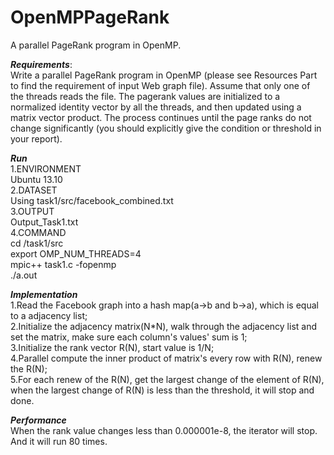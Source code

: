 # OpenMPPageRank
A parallel PageRank program in OpenMP.

***Requirements***:<br />
Write a parallel PageRank program in OpenMP (please see Resources Part to find the requirement of input Web graph file). Assume that only one of the threads reads the file. The pagerank values are initialized to a normalized identity vector by all the threads, and then updated using a matrix vector product. The process continues until the page ranks do not change significantly (you should explicitly give the condition or threshold in your report).<br />

***Run***<br />
1.ENVIRONMENT<br />
Ubuntu 13.10<br />
2.DATASET<br />
Using task1/src/facebook_combined.txt<br />
3.OUTPUT<br />
Output_Task1.txt<br />
4.COMMAND<br />
cd <local path>/task1/src<br />
export OMP_NUM_THREADS=4<br />
mpic++ task1.c -fopenmp<br />
./a.out<br />

***Implementation***<br />
1.Read the Facebook graph into a hash map(a->b and b->a), which is equal to a adjacency list;<br />
2.Initialize the adjacency matrix(N*N), walk through the adjacency list and set the matrix, make sure each column's values' sum is 1;<br />
3.Initialize the rank vector R(N), start value is 1/N;<br />
4.Parallel compute the inner product of matrix's every row with R(N), renew the R(N);<br />
5.For each renew of the R(N), get the largest change of the element of R(N), when the largest change of R(N) is less than the threshold, it will stop and done.<br />

***Performance***<br />
When the rank value changes less than 0.000001e-8, the iterator will stop.<br />
And it will run 80 times.<br />
